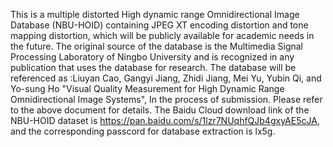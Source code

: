 This is a multiple distorted High dynamic range Omnidirectional Image Database (NBU-HOID) containing JPEG XT encoding distortion and tone mapping distortion, which will be publicly available for academic needs in the future. The original source of the database is the Multimedia Signal Processing Laboratory of Ningbo University and is recognized in any publication that uses the database for research. The database will be referenced as :Liuyan Cao, Gangyi Jiang, Zhidi Jiang, Mei Yu, Yubin Qi, and Yo-sung Ho "Visual Quality Measurement for High Dynamic Range Omnidirectional Image Systems", In the process of submission. Please refer to the above document for details.
The Baidu Cloud download link of the NBU-HOID dataset is https://pan.baidu.com/s/1lzr7NUqhfQJb4gxyAE5cJA, and the corresponding passcord for database extraction is lx5g.
